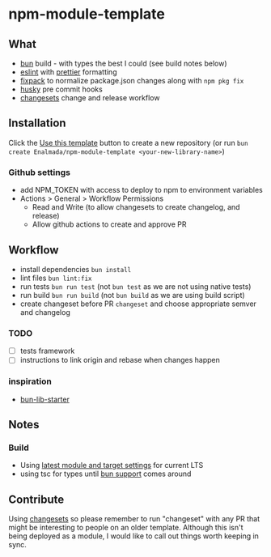 # npm-module-template

## What
* [bun](https://bun.sh/docs/bundler) build - with types the best I could (see build notes below)
* [eslint](https://eslint.org/) with [prettier](https://prettier.io/) formatting
* [fixpack](https://www.npmjs.com/package/fixpack) to normalize package.json changes along with `npm pkg fix`
* [husky](https://typicode.github.io/husky/) pre commit hooks
* [changesets](https://github.com/changesets/changesets) change and release workflow

## Installation
Click the [Use this template](https://github.com/Enalmada/npm-module-template/generate) button to create a new repository 
(or run `bun create Enalmada/npm-module-template <your-new-library-name>`)

### Github settings
* add NPM_TOKEN with access to deploy to npm to environment variables
* Actions > General > Workflow Permissions
  * Read and Write (to allow changesets to create changelog, and release)
  * Allow github actions to create and approve PR

## Workflow
* install dependencies `bun install`
* lint files `bun lint:fix`
* run tests `bun run test` (not `bun test` as we are not using native tests)
* run build `bun run build` (not `bun build` as we are using build script)
* create changeset before PR `changeset` and choose appropriate semver and changelog

### TODO
- [ ] tests framework
- [ ] instructions to link origin and rebase when changes happen

### inspiration
* [bun-lib-starter](https://github.com/wobsoriano/bun-lib-starter)

## Notes
### Build
* Using [latest module and target settings](https://stackoverflow.com/questions/72380007/what-typescript-configuration-produces-output-closest-to-node-js-18-capabilities/72380008#72380008) for current LTS
* using tsc for types until [bun support](https://github.com/oven-sh/bun/issues/5141#issuecomment-1727578701) comes around

## Contribute
Using [changesets](https://github.com/changesets/changesets) so please remember to run "changeset" with any PR that might be interesting to people on an older template.
Although this isn't being deployed as a module, I would like to call out things worth keeping in sync.